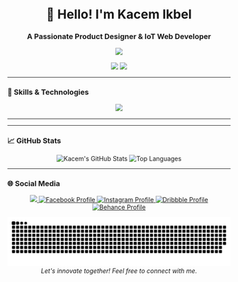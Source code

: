 <h1 align="center">👋 Hello! I'm Kacem Ikbel</h1>
<h3 align="center">A Passionate Product Designer & IoT Web Developer</h3>

<p align="center">
  <img src="https://badgen.net/badge/Developer/Designer/purple?icon=terminal&scale=4">
</p>

<p align="center">
  <a href="mailto:kassemikbel56@gmail.com?subject=Hello%20Kacem,%20From%20GitHub"><img src="https://img.shields.io/badge/Contact-Me-ff69b4.svg?style=for-the-badge&logo=gmail&logoColor=white"></a>
  <a href="https://www.linkedin.com/in/ikbel-kassem-732457226/"><img src="https://img.shields.io/badge/LinkedIn-Connect-blue.svg?style=for-the-badge&logo=linkedin&logoColor=white"></a>
</p>

---

### 💼 Skills & Technologies

<p align="center">
  <!-- Skills Icons -->
  <img src="https://skillicons.dev/icons?i=html,css,js,angular,typescript,java,php,git,react,python,c,figma,webflow&theme=light" />
</p>

---



---

### 📈 GitHub Stats

<p align="center">
  <img height="180em" src="https://github-readme-stats.vercel.app/api?username=kacemikbel&show_icons=true&theme=radical&hide_border=true" alt="Kacem's GitHub Stats"/>
  <img height="180em" src="https://github-readme-stats.vercel.app/api/top-langs/?username=kacemikbel&layout=compact&theme=radical&hide_border=true" alt="Top Languages"/>


</p>

---

### 🌐 Social Media

<p align="center">
  <!-- Social Icons -->
  
  <a href="https://github.com/kacemikbel">
    <img src="https://img.shields.io/github/followers/kacemikbel?label=Follow&style=social">
  </a>
  <a href="https://www.facebook.com/kassem.ikbel.96/">
    <img src="https://img.shields.io/badge/Facebook-Profile-blue?style=flat-square&logo=facebook&logoColor=white" alt="Facebook Profile">
  </a>
  <a href="https://www.instagram.com/ikbel_kacem/">
    <img src="https://img.shields.io/badge/Instagram-Profile-c13584?style=flat-square&logo=instagram&logoColor=white" alt="Instagram Profile">
  </a>
  <a href="https://dribbble.com/kacem_ikbel">
    <img src="https://img.shields.io/badge/Dribbble-Profile-ea4c89?style=flat-square&logo=dribbble&logoColor=white" alt="Dribbble Profile">
  </a>
  <a href="https://www.behance.net/kassemikbel">
    <img src="https://img.shields.io/badge/Behance-Profile-053eff?style=flat-square&logo=behance&logoColor=white" alt="Behance Profile">
  </a>
</p>


<div align="center">
  <a href="https://github.com/kacemikbel">
  <img src="https://github.com/1999AZZAR/1999AZZAR/blob/readme/resources/grid-snake.svg"
       alt="snake" /></a>
</div>
 


<div align="center">
  <i>Let's innovate together! Feel free to connect with me.</i>
</div>
